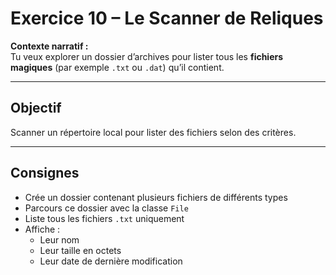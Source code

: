 # Exercice 10 – Le Scanner de Reliques

**Contexte narratif :**  
Tu veux explorer un dossier d’archives pour lister tous les **fichiers magiques** (par exemple `.txt` ou `.dat`) qu’il contient.

---

## Objectif

Scanner un répertoire local pour lister des fichiers selon des critères.

---

## Consignes

- Crée un dossier contenant plusieurs fichiers de différents types
- Parcours ce dossier avec la classe `File`
- Liste tous les fichiers `.txt` uniquement
- Affiche :
  - Leur nom
  - Leur taille en octets
  - Leur date de dernière modification

